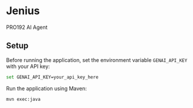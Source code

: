 # Jenius
PRO192 AI Agent

## Setup

Before running the application, set the environment variable `GENAI_API_KEY` with your API key:

```bash
set GENAI_API_KEY=your_api_key_here
```

Run the application using Maven:

```bash
mvn exec:java
```
